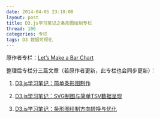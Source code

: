 ```yaml
---
date: 2014-04-05 23:10:00
layout: post
title: D3.js学习笔记之条形图绘制专栏
thread: 106
categories: 专栏
tags: D3 数据可视化
---
```


原作者专栏：[Let’s Make a Bar Chart](http://bost.ocks.org/mike/bar/)

整理后专栏分三篇文章（若原作者更新，此专栏也会同步更新）：

1. [D3.js学习笔记：简单条形图制作](http://hijiangtao.github.io/blog/2014/04/05/D3jsStudyNode1.html/)

2. [D3.js学习笔记：SVG制图与简单TSV数据呈现](http://hijiangtao.github.io/blog/2014/04/05/D3jsStudyNode2.html/)

3. [D3.js学习笔记：条形图绘制方向转换与优化](http://hijiangtao.github.io/blog/2014/04/05/D3jsStudyNode3.html/)